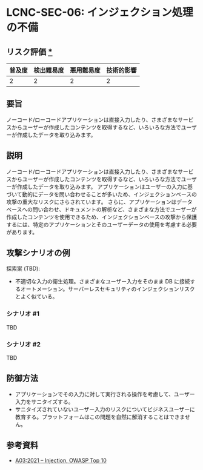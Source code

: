 # LCNC-SEC-06: インジェクション処理の不備

## リスク評価 [*](https://owasp.org/www-project-top-ten/2017/Note_About_Risks)

| 普及度 | 検出難易度 | 悪用難易度 | 技術的影響 |
| --- | --- | --- | --- |
| 2 | 2 | 2 | 2 |

## 要旨

ノーコード/ローコードアプリケーションは直接入力したり、さまざまなサービスからユーザーが作成したコンテンツを取得するなど、いろいろな方法でユーザーが作成したデータを取り込みます。

## 説明

ノーコード/ローコードアプリケーションは直接入力したり、さまざまなサービスからユーザーが作成したコンテンツを取得するなど、いろいろな方法でユーザーが作成したデータを取り込みます。
アプリケーションはユーザーの入力に基づいて動的にデータを問い合わせることが多いため、インジェクションベースの攻撃の重大なリスクにさらされています。
さらに、アプリケーションはデータベースへの問い合わせ、ドキュメントの解析など、さまざまな方法でユーザーが作成したコンテンツを使用できるため、インジェクションベースの攻撃から保護するには、特定のアプリケーションとそのユーザーデータの使用を考慮する必要があります。

## 攻撃シナリオの例

探索案 (TBD):
- 不適切な入力の衛生処理。さまざまなユーザー入力をそのまま DB に接続するオートメーション。サーバーレスセキュリティのインジェクションリスクとよく似ている。

### シナリオ #1

TBD

### シナリオ #2

TBD

## 防御方法

- アプリケーションでその入力に対して実行される操作を考慮して、ユーザー入力をサニタイズする。
- サニタイズされていないユーザー入力のリスクについてビジネスユーザーに教育する。プラットフォームはこの問題を自然に解消することはできません。

## 参考資料

- [A03:2021 – Injection, OWASP Top 10](https://owasp.org/Top10/A03_2021-Injection/)
